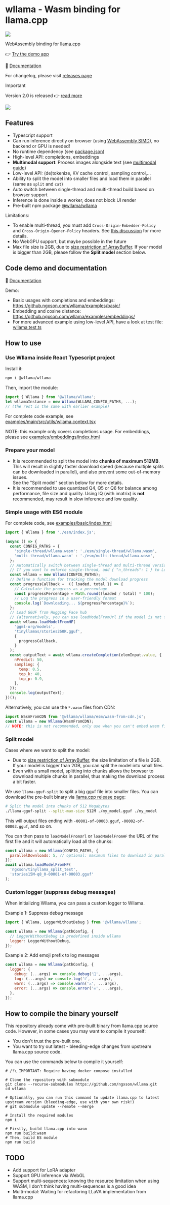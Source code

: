 # wllama - Wasm binding for llama.cpp

![](./README_banner.png)

WebAssembly binding for [llama.cpp](https://github.com/ggerganov/llama.cpp)

👉 [Try the demo app](https://huggingface.co/spaces/ngxson/wllama)

📄 [Documentation](https://github.ngxson.com/wllama/docs/)

For changelog, please visit [releases page](https://github.com/ngxson/wllama/releases)

> [!IMPORTANT]  
> Version 2.0 is released 👉 [read more](./guides/intro-v2.md)

![](./assets/screenshot_0.png)

## Features

- Typescript support
- Can run inference directly on browser (using [WebAssembly SIMD](https://emscripten.org/docs/porting/simd.html)), no backend or GPU is needed!
- No runtime dependency (see [package.json](./package.json))
- High-level API: completions, embeddings
- **Multimodal support**: Process images alongside text (see [multimodal guide](./guides/multimodal.md))
- Low-level API: (de)tokenize, KV cache control, sampling control,...
- Ability to split the model into smaller files and load them in parallel (same as `split` and `cat`)
- Auto switch between single-thread and multi-thread build based on browser support
- Inference is done inside a worker, does not block UI render
- Pre-built npm package [@wllama/wllama](https://www.npmjs.com/package/@wllama/wllama)

Limitations:
- To enable multi-thread, you must add `Cross-Origin-Embedder-Policy` and `Cross-Origin-Opener-Policy` headers. See [this discussion](https://github.com/ffmpegwasm/ffmpeg.wasm/issues/106#issuecomment-913450724) for more details.
- No WebGPU support, but maybe possible in the future
- Max file size is 2GB, due to [size restriction of ArrayBuffer](https://stackoverflow.com/questions/17823225/do-arraybuffers-have-a-maximum-length). If your model is bigger than 2GB, please follow the **Split model** section below.

## Code demo and documentation

📄 [Documentation](https://github.ngxson.com/wllama/docs/)

Demo:
- Basic usages with completions and embeddings: https://github.ngxson.com/wllama/examples/basic/
- Embedding and cosine distance: https://github.ngxson.com/wllama/examples/embeddings/
- For more advanced example using low-level API, have a look at test file: [wllama.test.ts](./src/wllama.test.ts)

## How to use

### Use Wllama inside React Typescript project

Install it:

```bash
npm i @wllama/wllama
```

Then, import the module:

```ts
import { Wllama } from '@wllama/wllama';
let wllamaInstance = new Wllama(WLLAMA_CONFIG_PATHS, ...);
// (the rest is the same with earlier example)
```

For complete code example, see [examples/main/src/utils/wllama.context.tsx](./examples/main/src/utils/wllama.context.tsx)

NOTE: this example only covers completions usage. For embeddings, please see [examples/embeddings/index.html](./examples/embeddings/index.html)

### Prepare your model

- It is recommended to split the model into **chunks of maximum 512MB**. This will result in slightly faster download speed (because multiple splits can be downloaded in parallel), and also prevent some out-of-memory issues.  
  See the "Split model" section below for more details.
- It is recommended to use quantized Q4, Q5 or Q6 for balance among performance, file size and quality. Using IQ (with imatrix) is **not** recommended, may result in slow inference and low quality.

### Simple usage with ES6 module

For complete code, see [examples/basic/index.html](./examples/basic/index.html)

```javascript
import { Wllama } from './esm/index.js';

(async () => {
  const CONFIG_PATHS = {
    'single-thread/wllama.wasm': './esm/single-thread/wllama.wasm',
    'multi-thread/wllama.wasm' : './esm/multi-thread/wllama.wasm',
  };
  // Automatically switch between single-thread and multi-thread version based on browser support
  // If you want to enforce single-thread, add { "n_threads": 1 } to LoadModelConfig
  const wllama = new Wllama(CONFIG_PATHS);
  // Define a function for tracking the model download progress
  const progressCallback =  ({ loaded, total }) => {
    // Calculate the progress as a percentage
    const progressPercentage = Math.round((loaded / total) * 100);
    // Log the progress in a user-friendly format
    console.log(`Downloading... ${progressPercentage}%`);
  };
  // Load GGUF from Hugging Face hub
  // (alternatively, you can use loadModelFromUrl if the model is not from HF hub)
  await wllama.loadModelFromHF(
    'ggml-org/models',
    'tinyllamas/stories260K.gguf',
    {
      progressCallback,
    }
  );
  const outputText = await wllama.createCompletion(elemInput.value, {
    nPredict: 50,
    sampling: {
      temp: 0.5,
      top_k: 40,
      top_p: 0.9,
    },
  });
  console.log(outputText);
})();
```

Alternatively, you can use the `*.wasm` files from CDN:

```js
import WasmFromCDN from '@wllama/wllama/esm/wasm-from-cdn.js';
const wllama = new Wllama(WasmFromCDN);
// NOTE: this is not recommended, only use when you can't embed wasm files in your project
```

### Split model

Cases where we want to split the model:
- Due to [size restriction of ArrayBuffer](https://stackoverflow.com/questions/17823225/do-arraybuffers-have-a-maximum-length), the size limitation of a file is 2GB. If your model is bigger than 2GB, you can split the model into small files.
- Even with a small model, splitting into chunks allows the browser to download multiple chunks in parallel, thus making the download process a bit faster.

We use `llama-gguf-split` to split a big gguf file into smaller files. You can download the pre-built binary via [llama.cpp release page](https://github.com/ggerganov/llama.cpp/releases):

```bash
# Split the model into chunks of 512 Megabytes
./llama-gguf-split --split-max-size 512M ./my_model.gguf ./my_model
```

This will output files ending with `-00001-of-00003.gguf`, `-00002-of-00003.gguf`, and so on.

You can then pass to `loadModelFromUrl` or `loadModelFromHF` the URL of the first file and it will automatically load all the chunks:

```js
const wllama = new Wllama(CONFIG_PATHS, {
  parallelDownloads: 5, // optional: maximum files to download in parallel (default: 3)
});
await wllama.loadModelFromHF(
  'ngxson/tinyllama_split_test',
  'stories15M-q8_0-00001-of-00003.gguf'
);
```

### Custom logger (suppress debug messages)

When initializing Wllama, you can pass a custom logger to Wllama.

Example 1: Suppress debug message

```js
import { Wllama, LoggerWithoutDebug } from '@wllama/wllama';

const wllama = new Wllama(pathConfig, {
  // LoggerWithoutDebug is predefined inside wllama
  logger: LoggerWithoutDebug,
});
```

Example 2: Add emoji prefix to log messages

```js
const wllama = new Wllama(pathConfig, {
  logger: {
    debug: (...args) => console.debug('🔧', ...args),
    log: (...args) => console.log('ℹ️', ...args),
    warn: (...args) => console.warn('⚠️', ...args),
    error: (...args) => console.error('☠️', ...args),
  },
});
```

## How to compile the binary yourself

This repository already come with pre-built binary from llama.cpp source code. However, in some cases you may want to compile it yourself:
- You don't trust the pre-built one.
- You want to try out latest - bleeding-edge changes from upstream llama.cpp source code.

You can use the commands below to compile it yourself:

```shell
# /!\ IMPORTANT: Require having docker compose installed

# Clone the repository with submodule
git clone --recurse-submodules https://github.com/ngxson/wllama.git
cd wllama

# Optionally, you can run this command to update llama.cpp to latest upstream version (bleeding-edge, use with your own risk!)
# git submodule update --remote --merge

# Install the required modules
npm i

# Firstly, build llama.cpp into wasm
npm run build:wasm
# Then, build ES module
npm run build
```

## TODO

- Add support for LoRA adapter
- Support GPU inference via WebGL
- Support multi-sequences: knowing the resource limitation when using WASM, I don't think having multi-sequences is a good idea
- Multi-modal: Waiting for refactoring LLaVA implementation from llama.cpp
